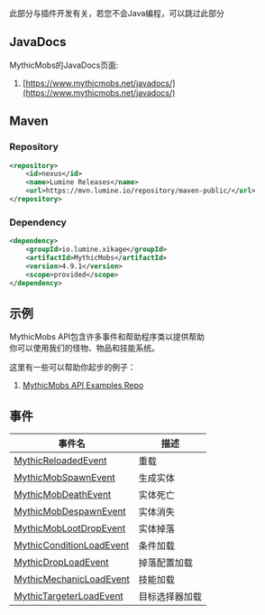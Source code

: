 此部分与插件开发有关，若您不会Java编程，可以跳过此部分
## JavaDocs

MythicMobs的JavaDocs页面:

1. [https://www.mythicmobs.net/javadocs/](https://www.mythicmobs.net/javadocs/)

## Maven

### Repository

```xml
<repository>
    <id>nexus</id>
    <name>Lumine Releases</name>
    <url>https://mvn.lumine.io/repository/maven-public/</url>
</repository>
```

### Dependency

```xml
<dependency>
    <groupId>io.lumine.xikage</groupId>
    <artifactId>MythicMobs</artifactId>
    <version>4.9.1</version>  
    <scope>provided</scope>
</dependency>
```

## 示例

MythicMobs API包含许多事件和帮助程序类以提供帮助\
你可以使用我们的怪物、物品和技能系统。

这里有一些可以帮助你起步的例子：

1. [MythicMobs API Examples Repo](https://github.com/xikage/MythicMobs-API-Examples)

## 事件
| 事件名 | 描述 |
|-----|----|
| [MythicReloadedEvent](/api/events/MythicReloadedEvent) | 重载 |
| [MythicMobSpawnEvent](/api/events/MythicMobSpawnEvent) | 生成实体 |
| [MythicMobDeathEvent](/api/events/MythicMobDeathEvent) | 实体死亡 |
| [MythicMobDespawnEvent](/api/events/MythicMobDespawnEvent) | 实体消失 |
| [MythicMobLootDropEvent](/api/events/MythicMobLootDropEvent) | 实体掉落 |
| [MythicConditionLoadEvent](/api/events/MythicConditionLoadEvent) | 条件加载 |
| [MythicDropLoadEvent](/api/events/MythicDropLoadEvent) | 掉落配置加载 |
| [MythicMechanicLoadEvent](/api/events/MythicMechanicLoadEvent) | 技能加载 |
| [MythicTargeterLoadEvent](/api/events/MythicTargeterLoadEvent) | 目标选择器加载 |